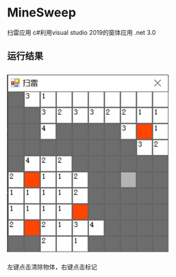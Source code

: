 # MineSweep
扫雷应用 c#利用visual studio 2019的窗体应用 .net 3.0  
  
  运行结果
  ---
![运行结果](/Img/扫雷.png)  
---
左键点击清除物体，右键点击标记
